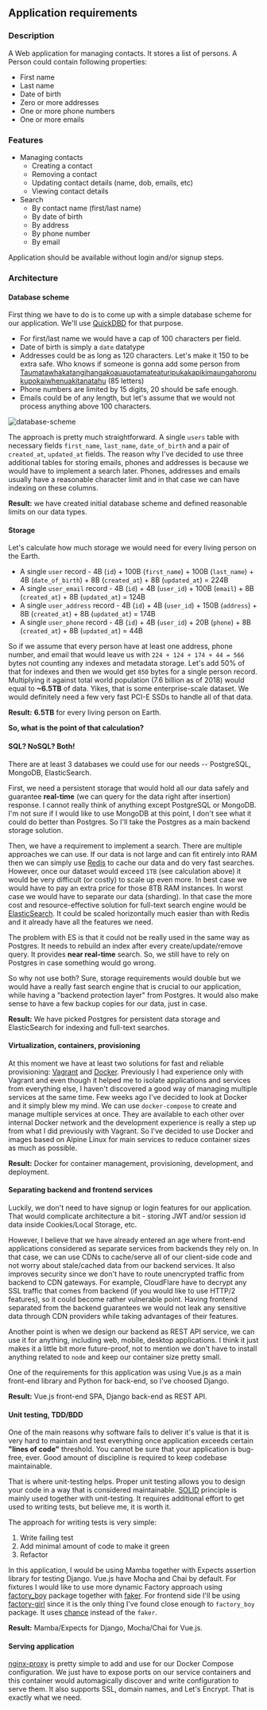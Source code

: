 ## Application requirements

### Description

A Web application for managing contacts. It stores a list of persons. A Person could contain following properties:

- First name
- Last name
- Date of birth
- Zero or more addresses
- One or more phone numbers
- One or more emails

### Features

- Managing contacts
    - Creating a contact
    - Removing a contact
    - Updating contact details (name, dob, emails, etc)
    - Viewing contact details
- Search
    - By contact name (first/last name)
    - By date of birth
    - By address
    - By phone number
    - By email

Application should be available without login and/or signup steps.

### Architecture

#### Database scheme

First thing we have to do is to come up with a simple database scheme for our application. We'll use [QuickDBD](https://www.quickdatabasediagrams.com) for that purpose.

- For first/last name we would have a cap of 100 characters per field.
- Date of birth is simply a `date` datatype
- Addresses could be as long as 120 characters. Let's make it 150 to be extra safe. Who knows if someone is gonna add some person from [Taumatawhakatangihangakoauauotamateaturipukakapikimaungahoronukupokaiwhenuakitanatahu](https://en.wikipedia.org/wiki/Taumatawhakatangihangakoauauotamateaturipukakapikimaungahoronukupokaiwhenuakitanatahu) (85 letters)
- Phone numbers are limited by 15 digits, 20 should be safe enough.
- Emails could be of any length, but let's assume that we would not process anything above 100 characters.

![database-scheme](database-scheme.png)

The approach is pretty much straightforward. A single `users` table with necessary fields `first_name`, `last_name`, `date_of_birth` and a pair of `created_at`, `updated_at` fields.
The reason why I've decided to use three additional tables for storing emails, phones and addresses is because we would have to implement a search later. Phones, addresses and emails usually have a reasonable character limit and in that case we can have indexing on these columns.  

**Result:** we have created initial database scheme and defined reasonable limits on our data types.

#### Storage

Let's calculate how much storage we would need for every living person on the Earth.

- A single `user` record - 4B (`id`) + 100B (`first_name`) + 100B (`last_name`) + 4B (`date_of_birth`) + 8B (`created_at`) + 8B (`updated_at`) = 224B
- A single `user_email` record - 4B (`id`) + 4B (`user_id`) + 100B (`email`) + 8B (`created_at`) + 8B (`updated_at`) = 124B
- A single `user_address` record - 4B (`id`) + 4B (`user_id`) + 150B (`address`) + 8B (`created_at`) + 8B (`updated_at`) = 174B
- A single `user_phone` record - 4B (`id`) + 4B (`user_id`) + 20B (`phone`) + 8B (`created_at`) + 8B (`updated_at`) = 44B

So if we assume that every person have at least one address, phone number, and email that would leave us with `224 + 124 + 174 + 44 = 566` bytes not counting any indexes and metadata storage. Let's add 50% of that for indexes and then we would get `850` bytes for a single person record.
Multiplying it against total world population (7.6 billion as of 2018) would equal to **~6.5TB** of data. Yikes, that is some enterprise-scale dataset. We would definitely need a few very fast PCI-E SSDs to handle all of that data.

**Result:** **6.5TB** for every living person on Earth.

**So, what is the point of that calculation?**

#### SQL? NoSQL? Both!

There are at least 3 databases we could use for our needs -- PostgreSQL, MongoDB, ElasticSearch.

First, we need a persistent storage that would hold all our data safely and guarantee **real-time** (we can query for the data right after insertion) response. I cannot really think of anything except PostgreSQL or MongoDB. I'm not sure if I would like to use MongoDB at this point, I don't see what it could do better than Postgres. So I'll take the Postgres as a main backend storage solution.

Then, we have a requirement to implement a search. There are multiple approaches we can use. If our data is not large and can fit entirely into RAM then we can simply use [Redis](https://redis.io/) to cache our data and do very fast searches.
However, once our dataset would exceed `1TB` (see calculation above) it would be very difficult (or costly) to scale up even more. In best case we would have to pay an extra price for those 8TB RAM instances. In worst case we would have to separate our data (sharding). In that case the more cost and resource-effective solution for full-text search engine would be [ElasticSearch](https://github.com/elastic/elasticsearch). It could be scaled horizontally much easier than with Redis and it already have all the features we need.

The problem with ES is that it could not be really used in the same way as Postgres. It needs to rebuild an index after every create/update/remove query. It provides **near real-time** search. So, we still have to rely on Postgres in case something would go wrong.

So why not use both? Sure, storage requirements would double but we would have a really fast search engine that is crucial to our application, while having a "backend protection layer" from Postgres. It would also make sense to have a few backup copies for our data, just in case.

**Result:** We have picked Postgres for persistent data storage and ElasticSearch for indexing and full-text searches.

#### Virtualization, containers, provisioning

At this moment we have at least two solutions for fast and reliable provisioning: [Vagrant](https://github.com/hashicorp/vagrant) and [Docker](https://github.com/docker/docker-ce). Previously I had experience only with Vagrant and even though it helped me to isolate applications and services from everything else, I haven't discovered a good way of managing multiple services at the same time. Few weeks ago I've decided to look at Docker and it simply blew my mind. We can use `docker-compose` to create and manage multiple services at once. They are available to each other over internal Docker network and the development experience is really a step up from what I did previously with Vagrant. So I've decided to use Docker and images based on Alpine Linux for main services to reduce container sizes as much as possible.

**Result:** Docker for container management, provisioning, development, and deployment.

#### Separating backend and frontend services

Luckily, we don't need to have signup or login features for our application. That would complicate architecture a bit - storing JWT and/or session id data inside Cookies/Local Storage, etc.

However, I believe that we have already entered an age where front-end applications considered as separate services from backends they rely on. In that case, we can use CDNs to cache/serve all of our client-side code and not worry about stale/cached data from our backend services. It also improves security since we don't have to route unencrypted traffic from backend to CDN gateways. For example, CloudFlare have to decrypt any SSL traffic that comes from backend (if you would like to use HTTP/2 features), so it could become rather vulnerable point. Having frontend separated from the backend guarantees we would not leak any sensitive data through CDN providers while taking advantages of their features.

Another point is when we design our backend as REST API service, we can use it for anything, including web, mobile, desktop applications. I think it just makes it a little bit more future-proof, not to mention we don't have to install anything related to `node` and keep our container size pretty small.

One of the requirements for this application was using Vue.js as a main front-end library and Python for back-end, so I've choosed Django.

**Result:** Vue.js front-end SPA, Django back-end as REST API.

#### Unit testing, TDD/BDD

One of the main reasons why software fails to deliver it's value is that it is very hard to maintain and test everything once application exceeds certain **"lines of code"** threshold. You cannot be sure that your application is bug-free, ever. Good amount of discipline is required to keep codebase maintainable.

That is where unit-testing helps. Proper unit testing allows you to design your code in a way that is considered maintainable. [SOLID](https://en.wikipedia.org/wiki/SOLID) principle is mainly used together with unit-testing. It requires additional effort to get used to writing tests, but believe me, it is worth it.

The approach for writing tests is very simple:

1. Write failing test
2. Add minimal amount of code to make it green
3. Refactor

In this application, I would be using Mamba together with Expects assertion library for testing Django. Vue.js have Mocha and Chai by default. For fixtures I would like to use more dynamic Factory approach using [factory_boy](https://github.com/FactoryBoy/factory_boy) package together with [faker](https://github.com/joke2k/faker/). For frontend side I'll be using [factory-girl](https://github.com/aexmachina/factory-girl) since it is the only thing I've found close enough to `factory_boy` package. It uses [chance](https://github.com/chancejs/chancejs) instead of the `faker`. 

**Result:** Mamba/Expects for Django, Mocha/Chai for Vue.js.

#### Serving application

[nginx-proxy](https://github.com/jwilder/nginx-proxy) is pretty simple to add and use for our Docker Compose configuration. We just have to expose ports on our service containers and this container would automagically discover and write configuration to serve them. It also supports SSL, domain names, and Let's Encrypt. That is exactly what we need.
